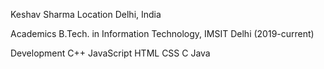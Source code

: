 Keshav Sharma
Location
Delhi, India

Academics
B.Tech. in Information Technology, IMSIT Delhi (2019-current)

Development
C++
JavaScript
HTML
CSS
C
Java
 
